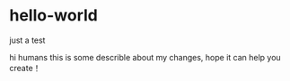 # hello-world
just a test

hi humans  this is some describle about my changes, hope it can help you create！
